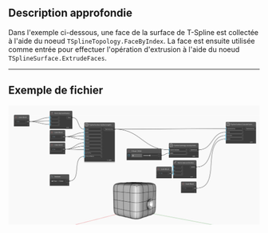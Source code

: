 ## Description approfondie
Dans l'exemple ci-dessous, une face de la surface de T-Spline est collectée à l'aide du noeud `TSplineTopology.FaceByIndex`. La face est ensuite utilisée comme entrée pour effectuer l'opération d'extrusion à l'aide du noeud `TSplineSurface.ExtrudeFaces`.
___
## Exemple de fichier

![TSplineTopology.FaceByIndex](./Autodesk.DesignScript.Geometry.TSpline.TSplineTopology.FaceByIndex_img.jpg)
